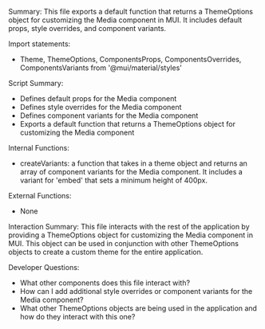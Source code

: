Summary:
This file exports a default function that returns a ThemeOptions object for customizing the Media component in MUI. It includes default props, style overrides, and component variants.

Import statements:
- Theme, ThemeOptions, ComponentsProps, ComponentsOverrides, ComponentsVariants from '@mui/material/styles'

Script Summary:
- Defines default props for the Media component
- Defines style overrides for the Media component
- Defines component variants for the Media component
- Exports a default function that returns a ThemeOptions object for customizing the Media component

Internal Functions:
- createVariants: a function that takes in a theme object and returns an array of component variants for the Media component. It includes a variant for 'embed' that sets a minimum height of 400px.

External Functions:
- None

Interaction Summary:
This file interacts with the rest of the application by providing a ThemeOptions object for customizing the Media component in MUI. This object can be used in conjunction with other ThemeOptions objects to create a custom theme for the entire application.

Developer Questions:
- What other components does this file interact with?
- How can I add additional style overrides or component variants for the Media component?
- What other ThemeOptions objects are being used in the application and how do they interact with this one?